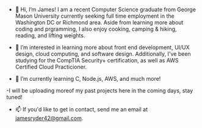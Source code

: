 - 👋 Hi, I’m James! I am a recent Computer Science graduate from George Mason University currently seeking full time employment in the Washington DC or Richmond area. Aside from learning more about coding and prgramming, 
  I also enjoy cooking, camping & hiking, reading, and lifting weights. 
  
- 👀 I’m interested in learning more about front end development, UI/UX design, cloud computing, and software design. Additionally, I've been studying for the CompTIA Security+ certification, as well as AWS Certified Cloud       Practicioner.

- 🌱 I’m currently learning C, Node.js, AWS, and much more!

-I will be uploading moreof my past projects here in the coming days, stay tuned!

- 📫 If you'd like to get in contact, send me an email at jamesryder42@gmail.com.

<!---
jamesryder42/jamesryder42 is a ✨ special ✨ repository because its `README.md` (this file) appears on your GitHub profile.
You can click the Preview link to take a look at your changes.
--->
